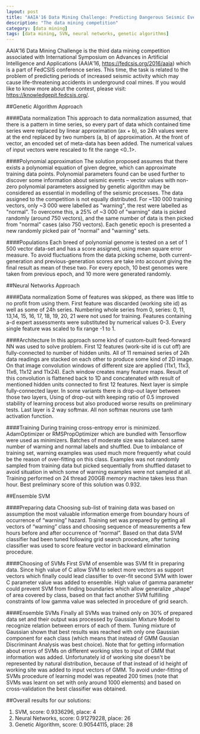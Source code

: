```yaml
---
layout: post
title: "AAIA'16 Data Mining Challenge: Predicting Dangerous Seismic Events in Active Coal Mines"
description: "The data mining competition"
category: [data mining]
tags: [data mining, SVN, neural networks, genetic algorithms]
---
```


AAIA'16 Data Mining Challenge is the third data mining competition associated with International Symposium on Advances in Artificial Intelligence and Applications (AAIA'16, https://fedcsis.org/2016/aaia) which is a part of FedCSIS conference series. This time, the task is related to the problem of predicting periods of increased seismic activity which may cause life-threatening accidents in underground coal mines. If you would like to know more about the contest, please visit: https://knowledgepit.fedcsis.org/.

<!--more-->

##Genetic Algorithm Approach

####Data normalization
This approach to data normalization assumed, that there is a pattern in time series, so every part of data which contained time series were replaced by linear approximation (ax + b), so 24h values were at the end replaced by two numbers (a, b) of approximation. At the front of vector, an encoded set of meta-data has been added. The numerical values of input vectors were rescaled to fit the range <0..1>.

####Polynomial approximation
The solution proposed assumes that there exists a polynomial equation of given degree, which can approximate training data points. Polynomial parameters found can be used further to discover some information about seismic events – vector values with non-zero polynomial parameters assigned by genetic algorithm may be considered as essential in modelling of the seismic processes.
The data assigned to the competition is not equally distributed. For ~130 000 training vectors, only ~3 000 were labelled as "warning", the rest were labelled as "normal". To overcome this, a 25% of ~3 000 of "warning" data is picked randomly (around 750 vectors), and the same number of data is then picked from "normal" cases (also 750 vectors). Each genetic epoch is presented a new randomly picked pair of "normal" and "warning" sets.  

####Populations
Each breed of polynomial genome is tested on a set of 1 500 vector data-set and has a score assigned, using mean square error measure. To avoid fluctuations from the data picking scheme, both current-generation and previous-generation scores are take into account giving the final result as mean of these two.  For every epoch, 10 best genomes were taken from previous epoch, and 10 more were generated randomly.

##Neural Networks Approach

####Data normalization
Some of features was skipped, as there was little to no profit from using them. First feature was
discarded (working site id) as well as some of 24h series. Numbering whole series from 0, series: 0, 11, 13,14, 15, 16, 17, 18, 19, 20, 21 were not used for training. Features containing a-d expert assessments were substituted by numerical values 0-3. Every single feature was scaled to fix range -1 to 1.

####Architecture
In this approach some kind of custom-built feed-forward NN was used to solve problem. First 12 features (work-site id is cut off) are fully-connected to number of hidden units. All of 11 remained series of 24h data readings are stacked on each other to produce some kind of 2D image. On that image convolution windows of different size are applied (11x1, 11x3, 11x6, 11x12 and 11x24). Each window creates many feature maps. Result of this convolution is flattened back to 1D and concatenated with result of mentioned hidden units connected to first 12 features. Next layer is simple fully-connected layer. In some variants there is drop-out layer between those two layers, Using of drop-out with keeping ratio of 0.5 improved stability of learning process but also produced worse results on preliminary tests. Last layer is 2 way softmax. All non softmax neurons use tanh activation function.

####Training
During training cross-entropy error is minimized. AdamOptimizer or RMSPropOptimizer which are bundled with Tensorflow were used as minimizers. Batches of moderate size was balanced: same number of warning and normal labels and shuffled. Due to imbalance of training set, warning examples was used much more frequently what could be the reason of over-fitting on this class. Examples was not randomly sampled from training data but picked sequentially from shuffled dataset to avoid situation in which some of warning examples were not sampled at all. Training performed on 24 thread 200GB memory machine takes less than hour. Best preliminary score of this solution was 0.932.

##Ensemble SVM

####Preparing data
Choosing sub-list of training data was based on assumption the most valuable information emerge from boundary hours of occurrence of “warning” hazard. Training set was prepared by getting all vectors of “warning” class and choosing sequence of measurements a few hours before and after occurrence of “normal”. Based on that data SVM classifier had been tuned following grid search procedure, after tuning classifier was used to score feature vector in backward elimination procedure.

####Choosing of SVMs
First SVM of ensemble was SVM fit in preparing data. Since high value of C allow SVM to select more vectors as support vectors which finally could lead classifier to over-fit second SVM with lower C parameter value was added to ensemble. High value of gamma parameter could prevent SVM from finding boundaries which allow generalize „shape” of area covered by class, based on that fact another SVM fulfilling constraints of low gamma value was selected in procedure of grid search.

####Ensemble SVMs
Finally all SVMs was trained only on 30% of prepared data set and their output was processed by Gaussian Mixture Model to recognize relation between errors of each of them. Tuning mixture of Gaussian shown that best results was reached with only one Gaussian component for each class (which means that instead of GMM Gausian Discriminant Analysis was best choice). Note that for getting information about errors of SVMs on different working sites to input of GMM that information was added. Unfortunately id of working site doesn't be represented by natural distribution, because of that instead of id height of working site was added to input vectors of GMM.
To avoid under-fitting of SVMs procedure of learning model was repeated 200 times (note that SVMs was learnt on set with only around 1000 elements) and based on cross-validation the best classifier was obtained.

##Overall results for our solutions:

 1. SVM, score: 0.9336296, place: 4
 2. Neural Networks, score:	0.91279228, place: 26
 3. Genetic Algorithm, score: 0.90544115, place: 28
